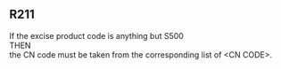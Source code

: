 ## R211
If the excise product code is anything but S500   
THEN  
the CN code must be taken from the corresponding list of &lt;CN CODE&gt;.
